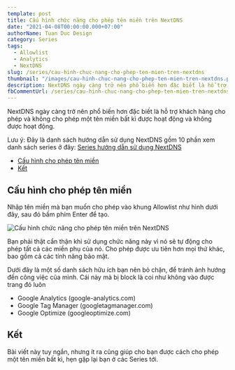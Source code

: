 ```yaml
---
template: post
title: Cấu hình chức năng cho phép tên miền trên NextDNS
date: "2021-04-08T00:00:00.000+07:00"
authorName: Tuan Duc Design
category: Series
tags:
  - Allowlist
  - Analytics
  - NextDNS
slug: /series/cau-hinh-chuc-nang-cho-phep-ten-mien-tren-nextdns
thumbnail: "/images/cau-hinh-chuc-nang-cho-phep-ten-mien-tren-nextdns.png"
description: NextDNS ngày càng trở nên phổ biến hơn đặc biết là hỗ trợ khách hàng cho phép và không cho phép một tên miền bất kì được hoạt động và không được hoạt động.
fbCommentUrl: /series/cau-hinh-chuc-nang-cho-phep-ten-mien-tren-nextdns
---
```


NextDNS ngày càng trở nên phổ biến hơn đặc biết là hỗ trợ khách hàng cho phép và không cho phép một tên miền bất kì được hoạt động và không được hoạt động.

Lưu ý: Đây là danh sách hướng dẫn sử dụng NextDNS gồm 10 phần xem danh sách series ở đây: [Series hướng dẫn sử dụng NextDNS](https://tuanducdesign.com/series-nextdns)

- [Cấu hình cho phép tên miền](#cấu-hình-cho-phép-tên-miền)
- [Kết](#kết)

## Cấu hình cho phép tên miền

Nhập tên miền mà bạn muốn cho phép vào khung Allowlist như hình dưới đây, sau đó bấm phím Enter để tạo.

![Cấu hình chức năng cho phép tên miền trên NextDNS](/images/cau-hinh-chuc-nang-cho-phep-ten-mien-tren-nextdns.png)

Bạn phải thật cẩn thận khi sử dụng chức năng này vì nó sẽ tự động cho phép tất cả các miền phụ của nó. Cho phép được ưu tiên hơn mọi thứ khác, bao gồm cả các tính năng bảo mật.

Dưới đây là một số danh sách hữu ích bạn nên bỏ chặn, để tránh ảnh hướng đến công việc của mình. Cái này mà bị block là coi như không vào được trang đó luôn

- Google Analytics (google-analytics.com)
- Google Tag Manager (googletagmanager.com)
- Google Optimize (googleoptimize.com)

## Kết

Bài viết này tuy ngắn, nhưng ít ra cũng giúp cho bạn được cách cho phép một tên miền bất kì, hẹn gặp lại bạn ở các Series tới.

